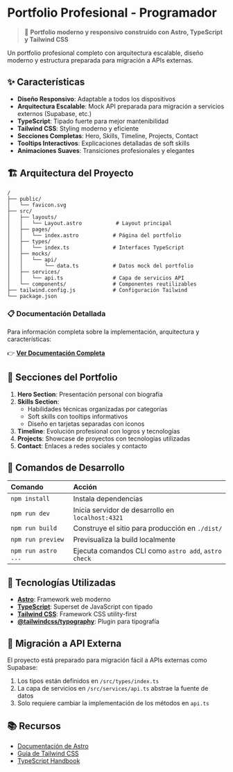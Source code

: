 # Portfolio Profesional - Programador

> 🚀 **Portfolio moderno y responsivo construido con Astro, TypeScript y Tailwind CSS**

Un portfolio profesional completo con arquitectura escalable, diseño moderno y estructura preparada para migración a APIs externas.

## ✨ Características

- **Diseño Responsivo**: Adaptable a todos los dispositivos
- **Arquitectura Escalable**: Mock API preparada para migración a servicios externos (Supabase, etc.)
- **TypeScript**: Tipado fuerte para mejor mantenibilidad
- **Tailwind CSS**: Styling moderno y eficiente
- **Secciones Completas**: Hero, Skills, Timeline, Projects, Contact
- **Tooltips Interactivos**: Explicaciones detalladas de soft skills
- **Animaciones Suaves**: Transiciones profesionales y elegantes

## 🏗️ Arquitectura del Proyecto

```text
/
├── public/
│   └── favicon.svg
├── src/
│   ├── layouts/
│   │   └── Layout.astro           # Layout principal
│   ├── pages/
│   │   └── index.astro           # Página del portfolio
│   ├── types/
│   │   └── index.ts              # Interfaces TypeScript
│   ├── mocks/
│   │   └── api/
│   │       └── data.ts           # Datos mock del portfolio
│   ├── services/
│   │   └── api.ts                # Capa de servicios API
│   └── components/               # Componentes reutilizables
├── tailwind.config.js            # Configuración Tailwind
└── package.json
```

### 📋 Documentación Detallada

Para información completa sobre la implementación, arquitectura y características:

👉 **[Ver Documentación Completa](./PORTFOLIO.md)**

## 🚀 Secciones del Portfolio

1. **Hero Section**: Presentación personal con biografía
2. **Skills Section**: 
   - Habilidades técnicas organizadas por categorías
   - Soft skills con tooltips informativos
   - Diseño en tarjetas separadas con iconos
3. **Timeline**: Evolución profesional con logros y tecnologías
4. **Projects**: Showcase de proyectos con tecnologías utilizadas
5. **Contact**: Enlaces a redes sociales y contacto

## 🧞 Comandos de Desarrollo

| Comando                   | Acción                                           |
| :------------------------ | :----------------------------------------------- |
| `npm install`             | Instala dependencias                            |
| `npm run dev`             | Inicia servidor de desarrollo en `localhost:4321` |
| `npm run build`           | Construye el sitio para producción en `./dist/` |
| `npm run preview`         | Previsualiza la build localmente               |
| `npm run astro ...`       | Ejecuta comandos CLI como `astro add`, `astro check` |

## 🎨 Tecnologías Utilizadas

- **[Astro](https://astro.build)**: Framework web moderno
- **[TypeScript](https://www.typescriptlang.org/)**: Superset de JavaScript con tipado
- **[Tailwind CSS](https://tailwindcss.com/)**: Framework CSS utility-first
- **[@tailwindcss/typography](https://tailwindcss.com/docs/typography-plugin)**: Plugin para tipografía

## 🔄 Migración a API Externa

El proyecto está preparado para migración fácil a APIs externas como Supabase:

1. Los tipos están definidos en `/src/types/index.ts`
2. La capa de servicios en `/src/services/api.ts` abstrae la fuente de datos
3. Solo requiere cambiar la implementación de los métodos en `api.ts`

## 📚 Recursos

- [Documentación de Astro](https://docs.astro.build)
- [Guía de Tailwind CSS](https://tailwindcss.com/docs)
- [TypeScript Handbook](https://www.typescriptlang.org/docs/)

